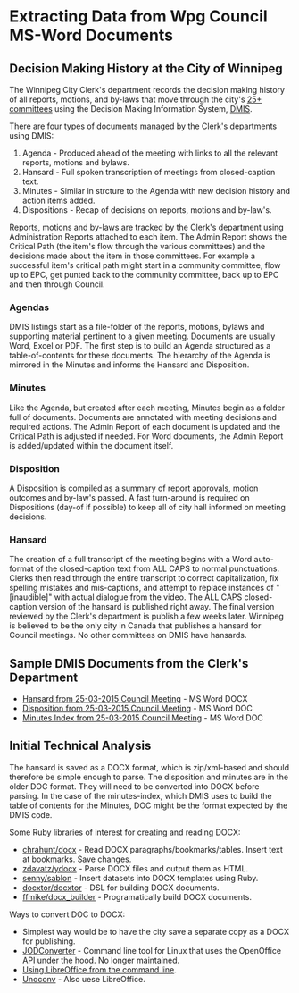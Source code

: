 # Extracting Data from Wpg Council MS-Word Documents

## Decision Making History at the City of Winnipeg

The Winnipeg City Clerk's department records the decision making history of all reports, motions, and by-laws that move through the city's [25+ committees](http://clkapps.winnipeg.ca/dmis/) using the Decision Making Information System, [DMIS](http://clkapps.winnipeg.ca/dmis/). 

There are four types of documents managed by the Clerk's departments using DMIS: 

1. Agenda - Produced ahead of the meeting with links to all the relevant reports, motions and bylaws.
2. Hansard - Full spoken transcription of meetings from closed-caption text.
3. Minutes - Similar in strcture to the Agenda with new decision history and action items added.
4. Dispositions - Recap of decisions on reports, motions and by-law's. 

Reports, motions and by-laws are tracked by the Clerk's department using Administration Reports attached to each item. The Admin Report shows the Critical Path (the item's flow through the various committees) and the decisions made about the item in those committees. For example a successful item's critical path might start in a community committee, flow up to EPC, get punted back to the community committee, back up to EPC and then through Council.

### Agendas

DMIS listings start as a file-folder of the reports, motions, bylaws and supporting material pertinent to a given meeting. Documents are usually Word, Excel or PDF. The first step is to build an Agenda structured as a table-of-contents for these documents. The hierarchy of the Agenda is mirrored in the Minutes and informs the Hansard and Disposition. 

### Minutes

Like the Agenda, but created after each meeting, Minutes begin as a folder full of documents. Documents are annotated with meeting decisions and required actions. The Admin Report of each document is updated and the Critical Path is adjusted if needed. For Word documents, the Admin Report is added/updated within the document itself.

### Disposition

A Disposition is compiled as a summary of report approvals, motion outcomes and by-law's passed. A fast turn-around is required on Dispositions (day-of if possible) to keep all of city hall informed on meeting decisions.

### Hansard

The creation of a full transcript of the meeting begins with a Word auto-format of the closed-caption text from ALL CAPS to normal punctuations. Clerks then read through the entire transcript to correct capitalization, fix spelling mistakes and mis-captions, and attempt to replace instances of "[inaudible]" with actual dialogue from the video. The ALL CAPS closed-caption version of the hansard is published right away. The final version reviewed by the Clerk's department is publish a few weeks later. Winnipeg is believed to be the only city in Canada that publishes a hansard for Council meetings. No other committees on DMIS have hansards.

## Sample DMIS Documents from the Clerk's Department

* [Hansard from 25-03-2015 Council Meeting](https://github.com/OpenDemocracyManitoba/Winnipeg-Hansard-Parser/blob/master/ms_word_council_docs/2015%2003%2025%20-%20Hansard.docx) - MS Word DOCX
* [Disposition from 25-03-2015 Council Meeting](https://github.com/OpenDemocracyManitoba/Winnipeg-Hansard-Parser/blob/master/ms_word_council_docs/D%202015%2003%2025.doc) - MS Word DOC
* [Minutes Index from 25-03-2015 Council Meeting](https://github.com/OpenDemocracyManitoba/Winnipeg-Hansard-Parser/blob/master/ms_word_council_docs/COUNCIL%20-%20INDEX.doc) - MS Word DOC

## Initial Technical Analysis

The hansard is saved as a DOCX format, which is zip/xml-based and should therefore be simple enough to parse. The disposition and minutes are in the older DOC format. They will need to be converted into DOCX before parsing. In the case of the minutes-index, which DMIS uses to build the table of contents for the Minutes, DOC might be the format expected by the DMIS code.

Some Ruby libraries of interest for creating and reading DOCX:

* [chrahunt/docx](https://github.com/chrahunt/docx) - Read DOCX paragraphs/bookmarks/tables. Insert text at bookmarks. Save changes.
* [zdavatz/ydocx](https://github.com/zdavatz/ydocx) - Parse DOCX files and output them as HTML.
* [senny/sablon](https://github.com/senny/sablon) - Insert datasets into DOCX templates using Ruby.
* [docxtor/docxtor](https://github.com/docxtor/docxtor) - DSL for building DOCX documents.
* [ffmike/docx_builder](https://github.com/ffmike/docx_builder) - Programatically build DOCX documents.

Ways to convert DOC to DOCX:

* Simplest way would be to have the city save a separate copy as a DOCX for publishing.
* [JODConverter](https://code.google.com/p/jodconverter/wiki/GettingStarted) - Command line tool for Linux that uses the OpenOffice API under the hood. No longer maintained.
* [Using LibreOffice from the command line](http://stackoverflow.com/a/21204653).
* [Unoconv](https://github.com/dagwieers/unoconv/) - Also uese LibreOffice.

